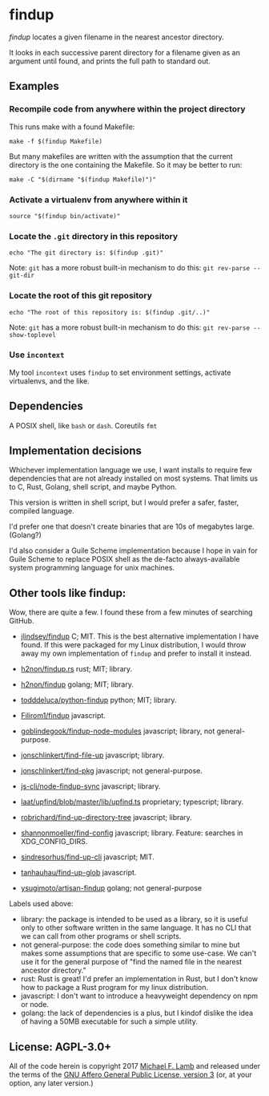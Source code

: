 # findup

*findup* locates a given filename in the nearest ancestor directory.

It looks in each successive parent directory for a filename given as an argument until found, and prints the full path to standard out.

## Examples

### Recompile code from anywhere within the project directory

This runs make with a found Makefile:
```
make -f $(findup Makefile)
```
But many makefiles are written with the assumption that the current directory is the one containing the Makefile. So it may be better to run:
```
make -C "$(dirname "$(findup Makefile)")"
```

### Activate a virtualenv from anywhere within it

```
source "$(findup bin/activate)"
```

### Locate the `.git` directory in this repository

```
echo "The git directory is: $(findup .git)"
```
Note: `git` has a more robust built-in mechanism to do this: `git rev-parse --git-dir`


### Locate the root of this git repository

```
echo "The root of this repository is: $(findup .git/..)"
```
Note: `git` has a more robust built-in mechanism to do this: `git rev-parse --show-toplevel`


### Use `incontext`

My tool `incontext` uses `findup` to set environment settings, activate virtualenvs, and the like.

## Dependencies

A POSIX shell, like `bash` or `dash`.
Coreutils `fmt`

## Implementation decisions

Whichever implementation language we use, I want installs to require few dependencies that are not already installed on most systems. That limits us to C, Rust, Golang, shell script, and maybe Python.

This version is written in shell script, but I would prefer a safer, faster, compiled language.

I'd prefer one that doesn't create binaries that are 10s of megabytes large. (Golang?)

I'd also consider a Guile Scheme implementation because I hope in vain for Guile Scheme to replace POSIX shell as the de-facto always-available system programming language for unix machines.

## Other tools like findup:

Wow, there are quite a few. I found these from a few minutes of searching GitHub.

- [jlindsey/findup](https://github.com/jlindsey/findup) C; MIT. This is the best alternative implementation I have found. If this were packaged for my Linux distribution, I would throw away my own implementation of `findup` and prefer to install it instead.

- [h2non/findup.rs](https://github.com/h2non/findup.rs) rust; MIT; library.
- [h2non/findup](https://github.com/h2non/findup) golang; MIT; library.
- [todddeluca/python-findup](https://github.com/todddeluca/python-findup) python; MIT; library.

- [Filirom1/findup](https://github.com/Filirom1/findup) javascript.
- [goblindegook/findup-node-modules](https://github.com/goblindegook/findup-node-modules) javascript; library, not general-purpose.
- [jonschlinkert/find-file-up](https://github.com/jonschlinkert/find-file-up) javascript; library.
- [jonschlinkert/find-pkg](https://github.com/jonschlinkert/find-pkg) javascript; not general-purpose.
- [js-cli/node-findup-sync](https://github.com/js-cli/node-findup-sync) javascript; library.
- [laat/upfind/blob/master/lib/upfind.ts](https://github.com/laat/upfind/blob/master/lib/upfind.ts) proprietary; typescript; library.
- [robrichard/find-up-directory-tree](https://github.com/robrichard/find-up-directory-tree) javascript; library.
- [shannonmoeller/find-config](https://github.com/shannonmoeller/find-config) javascript; library. Feature: searches in XDG_CONFIG_DIRS.
- [sindresorhus/find-up-cli](https://github.com/sindresorhus/find-up-cli) javascript; MIT.
- [tanhauhau/find-up-glob](https://github.com/tanhauhau/find-up-glob) javascript.
- [ysugimoto/artisan-findup](https://github.com/ysugimoto/artisan-findup) golang; not general-purpose

Labels used above:

- library: the package is intended to be used as a library, so it is useful only to other software written in the same language. It has no CLI that we can call from other programs or shell scripts.
- not general-purpose: the code does something similar to mine but makes some assumptions that are specific to some use-case. We can't use it for the general purpose of "find the named file in the nearest ancestor directory."
- rust: Rust is great! I'd prefer an implementation in Rust, but I don't know how to package a Rust program for my linux distribution.
- javascript: I don't want to introduce a heavyweight dependency on npm or node.
- golang: the lack of dependencies is a plus, but I kindof dislike the idea of having a 50MB executable for such a simple utility.

## License: AGPL-3.0+

All of the code herein is copyright 2017 [Michael F. Lamb](http://datagrok.org) and released under the terms of the [GNU Affero General Public License, version 3][AGPL-3.0+] (or, at your option, any later version.)

[AGPL-3.0+]: http://www.gnu.org/licenses/agpl.html

